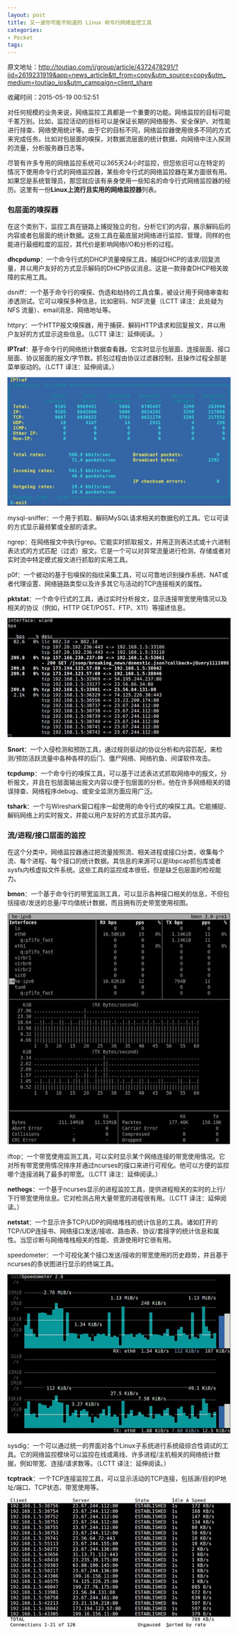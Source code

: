```yaml
---
layout: post
title: 又一波你可能不知道的 Linux 命令行网络监控工具
categories:
- Pocket
tags:
---
```

原文地址：http://toutiao.com/i/group/article/4372478291/?iid=2619231919&app=news_article&tt_from=copy&utm_source=copy&utm_medium=toutiao_ios&utm_campaign=client_share

收藏时间：2015-05-19 00:52:51

<div  lang="zh">
<p nodeIndex="23">对任何规模的业务来说，网络监控工具都是一个重要的功能。网络监控的目标可能千差万别。比如，监控活动的目标可以是保证长期的网络服务、安全保护、对性能进行排查、网络使用统计等。由于它的目标不同，网络监控器使用很多不同的方式来完成任务。比如对包层面的嗅探，对数据流层面的统计数据，向网络中注入探测的流量，分析服务器日志等。</p>
<p nodeIndex="24">尽管有许多专用的网络监控系统可以365天24小时监控，但您依旧可以在特定的情况下使用命令行式的网络监控器，某些命令行式的网络监控器在某方面很有用。如果您是系统管理员，那您就应该有亲身使用一些知名的命令行式网络监控器的经历。这里有一份<strong nodeIndex="97">Linux上流行且实用的网络监控器</strong>列表。</p>
<h3 nodeIndex="25">包层面的嗅探器</h3>
<p nodeIndex="26">在这个类别下，监控工具在链路上捕捉独立的包，分析它们的内容，展示解码后的内容或者包层面的统计数据。这些工具在最底层对网络进行监控、管理，同样的也能进行最细粒度的监控，其代价是影响网络I/O和分析的过程。</p>
<p nodeIndex="27"><strong nodeIndex="98">dhcpdump</strong>：一个命令行式的DHCP流量嗅探工具，捕捉DHCP的请求/回复流量，并以用户友好的方式显示解码的DHCP协议消息。这是一款排查DHCP相关故障的实用工具。</p>
<p nodeIndex="28">dsniff：一个基于命令行的嗅探、伪造和劫持的工具合集，被设计用于网络审查和渗透测试。它可以嗅探多种信息，比如密码、NSF流量（LCTT 译注：此处疑为 NFS 流量）、email消息、网络地址等。</p>
<p nodeIndex="29">httpry：一个HTTP报文嗅探器，用于捕获、解码HTTP请求和回复报文，并以用户友好的方式显示这些信息。（LCTT 译注：延伸阅读。 ）</p>
<p nodeIndex="30"><strong nodeIndex="99">IPTraf</strong>：基于命令行的网络统计数据查看器。它实时显示包层面、连接层面、接口层面、协议层面的报文/字节数。抓包过程由协议过滤器控制，且操作过程全部是菜单驱动的。（LCTT 译注：延伸阅读。）</p>
<div id="RIL_IMG_1" class="RIL_IMG"><img src="/media/posts_images/2015-05-19-928095668/1"/></div><p nodeIndex="31">mysql-sniffer：一个用于抓取、解码MySQL请求相关的数据包的工具。它以可读的方式显示最频繁或全部的请求。</p>
<p nodeIndex="32">ngrep：在网络报文中执行grep。它能实时抓取报文，并用正则表达式或十六进制表达式的方式匹配（过滤）报文。它是一个可以对异常流量进行检测、存储或者对实时流中特定模式报文进行抓取的实用工具。</p>
<p nodeIndex="33">p0f：一个被动的基于包嗅探的指纹采集工具，可以可靠地识别操作系统、NAT或者代理设置、网络链路类型以及许多其它与活动的TCP连接相关的属性。</p>
<p nodeIndex="34"><strong nodeIndex="101">pktstat</strong>：一个命令行式的工具，通过实时分析报文，显示连接带宽使用情况以及相关的协议（例如，HTTP GET/POST、FTP、X11）等描述信息。</p>
<div id="RIL_IMG_2" class="RIL_IMG"><img src="/media/posts_images/2015-05-19-928095668/2"/></div><p nodeIndex="35"><strong nodeIndex="103">Snort</strong>：一个入侵检测和预防工具，通过规则驱动的协议分析和内容匹配，来检测/预防活跃流量中各种各样的后门、僵尸网络、网络钓鱼、间谍软件攻击。</p>
<p nodeIndex="36"><strong nodeIndex="104">tcpdump</strong>：一个命令行的嗅探工具，可以基于过滤表达式抓取网络中的报文，分析报文，并且在包层面输出报文内容以便于包层面的分析。他在许多网络相关的错误排查、网络程序debug、或安全监测方面应用广泛。</p>
<p nodeIndex="37"><strong nodeIndex="105">tshark</strong>：一个与Wireshark窗口程序一起使用的命令行式的嗅探工具。它能捕捉、解码网络上的实时报文，并能以用户友好的方式显示其内容。</p>
<h3 nodeIndex="38">流/进程/接口层面的监控</h3>
<p nodeIndex="39">在这个分类中，网络监控器通过把流量按照流、相关进程或接口分类，收集每个流、每个进程、每个接口的统计数据。其信息的来源可以是libpcap抓包库或者sysfs内核虚拟文件系统。这些工具的监控成本很低，但是缺乏包层面的检视能力。</p>
<p nodeIndex="40"><strong nodeIndex="106">bmon</strong>：一个基于命令行的带宽监测工具，可以显示各种接口相关的信息，不但包括接收/发送的总量/平均值统计数据，而且拥有历史带宽使用视图。</p>
<div id="RIL_IMG_3" class="RIL_IMG"><img src="/media/posts_images/2015-05-19-928095668/3"/></div><p nodeIndex="41">iftop：一个带宽使用监测工具，可以实时显示某个网络连接的带宽使用情况。它对所有带宽使用情况排序并通过ncurses的接口来进行可视化。他可以方便的监控哪个连接消耗了最多的带宽。（LCTT 译注：延伸阅读。）</p>
<p nodeIndex="42"><strong nodeIndex="108">nethogs</strong>：一个基于ncurses显示的进程监控工具，提供进程相关的实时的上行/下行带宽使用信息。它对检测占用大量带宽的进程很有用。（LCTT 译注：延伸阅读。）</p>
<p nodeIndex="43"><strong nodeIndex="109">netstat</strong>：一个显示许多TCP/UDP的网络堆栈的统计信息的工具。诸如打开的TCP/UDP连接书、网络接口发送/接收、路由表、协议/套接字的统计信息和属性。当您诊断与网络堆栈相关的性能、资源使用时它很有用。</p>
<p nodeIndex="44">speedometer：一个可视化某个接口发送/接收的带宽使用的历史趋势，并且基于ncurses的条状图进行显示的终端工具。</p>
<div id="RIL_IMG_4" class="RIL_IMG"><img src="/media/posts_images/2015-05-19-928095668/4"/></div><p nodeIndex="45">sysdig：一个可以通过统一的界面对各个Linux子系统进行系统级综合性调试的工具。它的网络监控模块可以监控在线或离线、许多进程/主机相关的网络统计数据，例如带宽、连接/请求数等。（LCTT 译注：延伸阅读。）</p>
<p nodeIndex="46"><strong nodeIndex="111">tcptrack</strong>：一个TCP连接监控工具，可以显示活动的TCP连接，包括源/目的IP地址/端口、TCP状态、带宽使用等。</p>
<div id="RIL_IMG_5" class="RIL_IMG"><img src="/media/posts_images/2015-05-19-928095668/5"/></div></div>